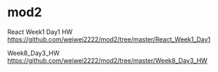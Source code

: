 # mod2

React Week1 Day1 HW
https://github.com/weiwei2222/mod2/tree/master/React_Week1_Day1

Week8_Day3_HW
https://github.com/weiwei2222/mod2/tree/master/Week8_Day3_HW
